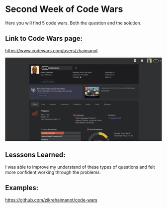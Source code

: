 # Second Week of Code Wars

Here you will find 5 code wars. Both the question and the solution.


## Link to Code Wars page:

https://www.codewars.com/users/zhaimanot

![code wars page](codewars.png)

## Lesssons Learned:

I was able to improve my understand of these types of questions and felt more confident working through the problems.

## Examples:

https://github.com/zikrehaimanot/code-wars
